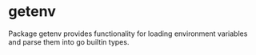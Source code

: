 # getenv
Package getenv provides functionality for loading environment variables and parse them into go builtin types.
